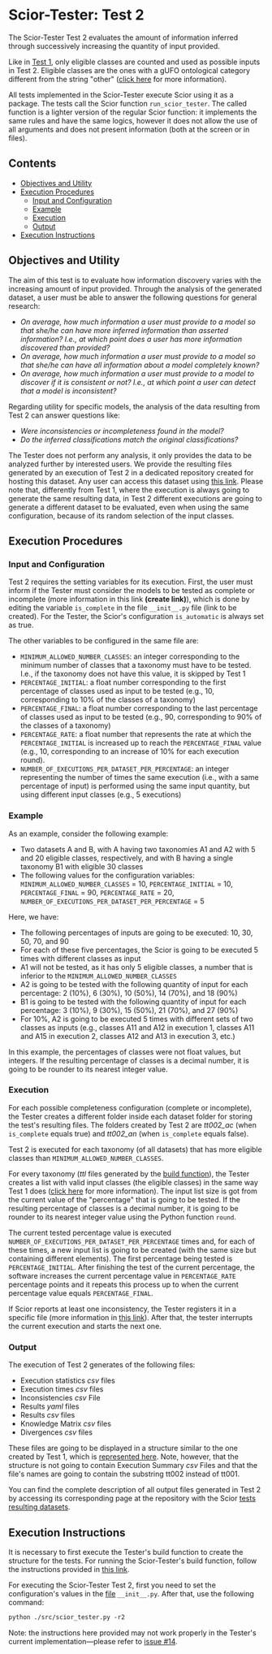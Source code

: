 # Scior-Tester: Test 2

The Scior-Tester Test 2 evaluates the amount of information inferred through successively increasing the quantity of input provided.

Like in [Test 1](https://github.com/unibz-core/Scior-Tester/blob/main/documentation/Scior-Tester-Test1.md), only eligible classes are counted and used as possible inputs in Test 2. Eligible classes are the ones with a gUFO ontological category different from the string "other" ([click here](https://github.com/unibz-core/Scior-Tester/blob/main/documentation/Scior-Tester-Build.md#ontouml-stereotype-and-gufo-classification) for more information).

All tests implemented in the Scior-Tester execute Scior using it as a package. The tests call the Scior function `run_scior_tester`. The called function is a lighter version of the regular Scior function: it implements the same rules and have the same logics, however it does not allow the use of all arguments and does not present information (both at the screen or in files).

## Contents

- [Objectives and Utility](#objectives-and-utility)
- [Execution Procedures](#execution-procedures)
  - [Input and Configuration](#input-and-configuration)
  - [Example](#example)
  - [Execution](#execution)
  - [Output](#output)
- [Execution Instructions](#execution-instructions)

## Objectives and Utility

The aim of this test is to evaluate how information discovery varies with the increasing amount of input provided. Through the analysis of the generated dataset, a user must be able to answer the following questions for general research:

- _On average, how much information a user must provide to a model so that she/he can have more inferred information than asserted information? I.e., at which point does a user has more information discovered than provided?_
- _On average, how much information a user must provide to a model so that she/he can have all information about a model completely known?_
- _On average, how much information a user must provide to a model to discover if it is consistent or not? I.e., at which point a user can detect that a model is inconsistent?_

Regarding utility for specific models, the analysis of the data resulting from Test 2 can answer questions like:

- _Were inconsistencies or incompleteness found in the model?_
- _Do the inferred classifications match the original classifications?_

The Tester does not perform any analysis, it only provides the data to be analyzed further by interested users. We provide the resulting files generated by an execution of Test 2 in a dedicated repository created for hosting this dataset. Any user can access this dataset using [this link](https://github.com/unibz-core/Scior-Dataset/). Please note that, differently from Test 1, where the execution is always going to generate the same resulting data, in Test 2 different executions are going to generate a different dataset to be evaluated, even when using the same configuration, because of its random selection of the input classes.

## Execution Procedures

### Input and Configuration

Test 2 requires the setting variables for its execution. First, the user must inform if the Tester must consider the models to be tested as complete or incomplete (more information in this link **(create link)**), which is done by editing the variable `is_complete` in the file `__init__.py` file (link to be created). For the Tester, the Scior's configuration `is_automatic` is always set as true.

The other variables to be configured in the same file are:

- `MINIMUM_ALLOWED_NUMBER_CLASSES`: an integer corresponding to the minimum number of classes that a taxonomy must have to be tested. I.e., if the taxonomy does not have this value, it is skipped by Test 1
- `PERCENTAGE_INITIAL`: a float number corresponding to the first percentage of classes used as input to be tested (e.g., 10, corresponding to 10% of the classes of a taxonomy)
- `PERCENTAGE_FINAL`: a float number corresponding to the last percentage of classes used as input to be tested (e.g., 90, corresponding to 90% of the classes of a taxonomy)
- `PERCENTAGE_RATE`: a float number that represents the rate at which the `PERCENTAGE_INITIAL` is increased up to reach the `PERCENTAGE_FINAL` value (e.g., 10, corresponding to an increase of 10% for each execution round).
- `NUMBER_OF_EXECUTIONS_PER_DATASET_PER_PERCENTAGE`: an integer representing the number of times the same execution (i.e., with a same percentage of input) is performed using the same input quantity, but using different input classes (e.g., 5 executions)

### Example

As an example, consider the following example:

- Two datasets A and B, with A having two taxonomies A1 and A2 with 5 and 20 eligible classes, respectively, and with B having a single taxonomy B1 with eligible 30 classes
- The following values for the configuration variables: `MINIMUM_ALLOWED_NUMBER_CLASSES` = 10, `PERCENTAGE_INITIAL` = 10, `PERCENTAGE_FINAL` = 90, `PERCENTAGE_RATE` = 20, `NUMBER_OF_EXECUTIONS_PER_DATASET_PER_PERCENTAGE` = 5

Here, we have:

- The following percentages of inputs are going to be executed: 10, 30, 50, 70, and 90
- For each of these five percentages, the Scior is going to be executed 5 times with different classes as input
- A1 will not be tested, as it has only 5 eligible classes, a number that is inferior to the `MINIMUM_ALLOWED_NUMBER_CLASSES`
- A2 is going to be tested with the following quantity of input for each percentage: 2 (10%), 6 (30%), 10 (50%), 14 (70%), and 18 (90%)
- B1 is going to be tested with the following quantity of input for each percentage: 3 (10%), 9 (30%), 15 (50%), 21 (70%), and 27 (90%)
- For 10%, A2 is going to be executed 5 times with different sets of two classes as inputs (e.g., classes A11 and A12 in execution 1, classes A11 and A15 in execution 2, classes A12 and A13 in execution 3, etc.)

In this example, the percentages of classes were not float values, but integers. If the resulting percentage of classes is a decimal number, it is going to be rounder to its nearest integer value.

### Execution

For each possible completeness configuration (complete or incomplete), the Tester creates a different folder inside each dataset folder for storing the test's resulting files. The folders created by Test 2 are _tt002\_ac_ (when `is_complete` equals true) and _tt002\_an_ (when `is_complete` equals false).

Test 2 is executed for each taxonomy (of all datasets) that has more eligible classes than `MINIMUM_ALLOWED_NUMBER_CLASSES`.

For every taxonomy (_ttl_ files generated by the [build function](https://github.com/unibz-core/Scior-Tester/blob/main/documentation/Scior-Tester-Build.md)), the Tester creates a list with valid input classes (the eligible classes) in the same way Test 1 does ([click here](https://github.com/unibz-core/Scior-Tester/blob/main/documentation/Scior-Tester-Test1.md#execution-procedures) for more information). The input list size is got from the current value of the "percentage" that is going to be tested. If the resulting percentage of classes is a decimal number, it is going to be rounder to its nearest integer value using the Python function `round`.

The current tested percentage value is executed `NUMBER_OF_EXECUTIONS_PER_DATASET_PER_PERCENTAGE` times and, for each of these times, a new input list is going to be created (with the same size but containing different elements). The first percentage being tested is `PERCENTAGE_INITIAL`. After finishing the test of the current percentage, the software increases the current percentage value in `PERCENTAGE_RATE` percentage points and it repeats this process up to when the current percentage value equals `PERCENTAGE_FINAL`.

If Scior reports at least one inconsistency, the Tester registers it in a specific file (more information in [this link](https://github.com/unibz-core/Scior-Dataset/blob/main/documentation/Scior-Dataset-Test2.md#inconsistencies-csv-file)). After that, the tester interrupts the current execution and starts the next one.

### Output

The execution of Test 2 generates of the following files:

- Execution statistics _csv_ files
- Execution times _csv_ files
- Inconsistencies _csv_ File
- Results _yaml_ files
- Results _csv_ files
- Knowledge Matrix _csv_ files
- Divergences _csv_ files

These files are going to be displayed in a structure similar to the one created by Test 1, which is [represented here](https://github.com/unibz-core/Scior-Tester/blob/main/documentation/Scior-Tester-Test1.md#resulting-structure). Note, however, that the structure is not going to contain Execution Summary _csv_ Files and that the file's names are going to contain the substring tt002 instead of tt001.

You can find the complete description of all output files generated in Test 2 by accessing its corresponding page at the repository with the Scior [tests resulting datasets](https://github.com/unibz-core/Scior-Dataset/blob/main/documentation/Scior-Dataset-Test2.md).

## Execution Instructions

It is necessary to first execute the Tester's build function to create the structure for the tests. For running the Scior-Tester's build function, follow the instructions provided in [this link](https://github.com/unibz-core/Scior-Tester/blob/main/documentation/Scior-Tester-Build.md#execution-instructions).

For executing the Scior-Tester Test 2, first you need to set the configuration's values in the [file](https://github.com/unibz-core/Scior/blob/main/scior/__init__.py) `__init__.py`. After that, use the following command:

```txt
python ./src/scior_tester.py -r2
```

Note: the instructions here provided may not work properly in the Tester's current implementation—please refer to [issue #14](https://github.com/unibz-core/Scior-Tester/issues/14).
